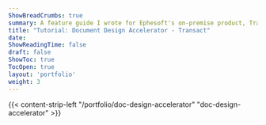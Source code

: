 ```yaml
---
ShowBreadCrumbs: true
summary: A feature guide I wrote for Ephesoft's on-premise product, Transact. This guide was part of a major release and introduced a new plugin.
title: "Tutorial: Document Design Accelerator - Transact"
date: 
ShowReadingTime: false
draft: false
ShowToc: true
TocOpen: true
layout: 'portfolio'
weight: 3
---
```


{{< content-strip-left "/portfolio/doc-design-accelerator" "doc-design-accelerator" >}}